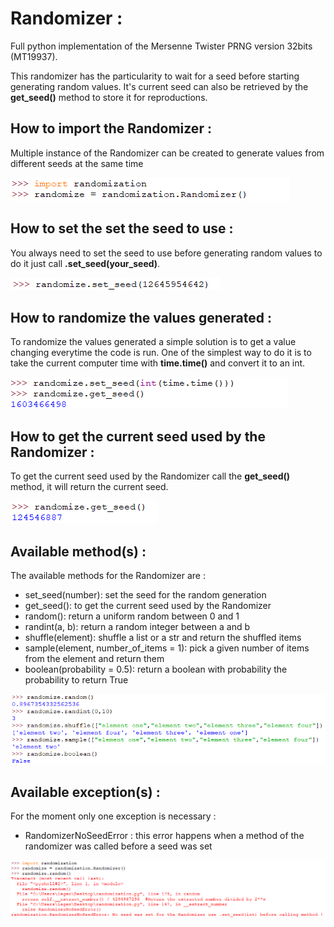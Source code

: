 # Randomizer :
Full python implementation of the Mersenne Twister PRNG version 32bits (MT19937).

This randomizer has the particularity to wait for a seed before starting generating random values.
It's current seed can also be retrieved by the __get_seed()__ method to store it for reproductions.

## How to import the Randomizer :

Multiple instance of the Randomizer can be created to generate values from different seeds at the same time

![How to import the randomizer image](./pictures/how-to-import-it.png?raw=true "Importation of the Randomizer")

## How to set the set the seed to use :

You always need to set the seed to use before generating random values to do it just call __.set_seed(your_seed)__.

![How to set the seed to use image](./pictures/set_seed.png?raw=true "Set the seed to use")

## How to randomize the values generated :

To randomize the values generated a simple solution is to get a value changing everytime the code is run.
One of the simplest way to do it is to take the current computer time with __time.time()__ and convert it to an int.

![How to randomize the values image](./pictures/how-to-randomize-the-values.png?raw=true "Get the current time")

## How to get the current seed used by the Randomizer :

To get the current seed used by the Randomizer call the __get_seed()__ method, it will return the current seed.

![How to get the current seed used image](./pictures/get_seed.png?raw=true "Get the current seed")

## Available method(s) :

The available methods for the Randomizer are :
   - set_seed(number): set the seed for the random generation
   - get_seed(): to get the current seed used by the Randomizer
   - random(): return a uniform random between 0 and 1
   - randint(a, b): return a random integer between a and b
   - shuffle(element): shuffle a list or a str and return the shuffled items
   - sample(element, number_of_items = 1): pick a given number of items from the element and return them
   - boolean(probability = 0.5): return a boolean with probability the probability to return True

![Available method(s) image](./pictures/methods.png?raw=true "Methods available")

## Available exception(s) :

For the moment only one exception is necessary :
  - RandomizerNoSeedError : this error happens when a method of the randomizer was called before a seed was set
  
![Available exception(s) image](./pictures/exceptions.png?raw=true "Exceptions available")
